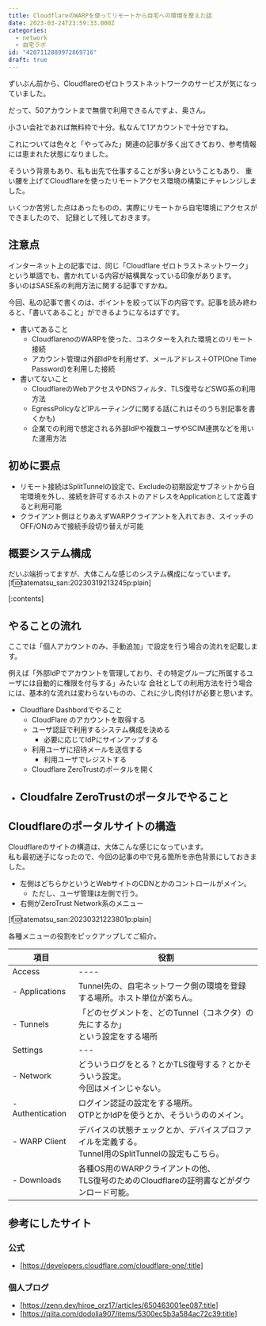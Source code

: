 ```yaml
---
title: CloudflareのWARPを使ってリモートから自宅への環境を整えた話
date: 2023-03-24T23:59:33.000Z
categories:
  - network
  - 自宅ラボ
id: "4207112889972869716"
draft: true
---
```

ずいぶん前から、Cloudflareのゼロトラストネットワークのサービスが気になっていました。

だって、50アカウントまで無償で利用できるんですよ、奥さん。

小さい会社であれば無料枠で十分。私なんて1アカウントで十分ですね。

これについては色々と「やってみた」関連の記事が多く出てきており、参考情報には恵まれた状態になりました。

そういう背景もあり、私も出先で仕事することが多い身ということもあり、
重い腰を上げてCloudflareを使ったリモートアクセス環境の構築にチャレンジしました。

いくつか苦労した点はあったものの、実際にリモートから自宅環境にアクセスができましたので、
記録として残しておきます。

## 注意点
インターネット上の記事では、同じ「Cloudflare ゼロトラストネットワーク」という単語でも、書かれている内容が結構異なっている印象があります。<BR>
多いのはSASE系の利用方法に関する記事ですかね。

今回、私の記事で書くのは、ポイントを絞って以下の内容です。記事を読み終わると、「書いてあること」ができるようになるはずです。

- 書いてあること
  - CloudflarenoのWARPを使った、コネクターを入れた環境とのリモート接続
  - アカウント管理は外部IdPを利用せず、メールアドレス＋OTP(One Time Password)を利用した接続
- 書いてないこと
  - CloudflareのWebアクセスやDNSフィルタ、TLS復号などSWG系の利用方法
  - EgressPolicyなどIPルーティングに関する話(これはそのうち別記事を書くかも)
  - 企業での利用で想定される外部IdPや複数ユーザやSCIM連携などを用いた運用方法


## 初めに要点
- リモート接続はSplitTunnelの設定で、Excludeの初期設定サブネットから自宅環境を外し、接続を許可するホストのアドレスをApplicationとして定義すると利用可能
- クライアント側はとりあえずWARPクライアントを入れておき、スイッチのOFF/ONのみで接続手段切り替えが可能

## 概要システム構成
だいぶ端折ってますが、大体こんな感じのシステム構成になっています。
[f:id:tatematsu_san:20230319213245p:plain]



[:contents]

## やることの流れ
ここでは「個人アカウントのみ、手動追加」で設定を行う場合の流れを記載します。

例えば「外部IdPでアカウントを管理しており、その特定グループに所属するユーザには自動的に権限を付与する」みたいな
会社としての利用方法を行う場合には、基本的な流れは変わらないものの、これに少し肉付けが必要と思います。

- Cloudflare Dashbordでやること
  - CloudFlare のアカウントを取得する
  - ユーザ認証で利用するシステム構成を決める
    - 必要に応じてIdPにサインアップする
  - 利用ユーザに招待メールを送信する
    - 利用ユーザでレジストする
  - Cloudflare ZeroTrustのポータルを開く
- Cloudfalre ZeroTrustのポータルでやること
  - 


## Cloudflareのポータルサイトの構造
Cloudflareのサイトの構造は、大体こんな感じになっています。<BR>
私も最初迷子になったので、今回の記事の中で見る箇所を赤色背景にしておきました。

- 左側はどちらかというとWebサイトのCDNとかのコントロールがメイン。
  - ただし、ユーザ管理は左側で行う。
- 右側がZeroTrust Network系のメニュー

[f:id:tatematsu_san:20230321223801p:plain]

各種メニューの役割をピックアップしてご紹介。

| 項目 | 役割 | 
| ---    | ----  |
| Access | ---- |
| - Applications | Tunnel先の、自宅ネットワーク側の環境を登録する場所。ホスト単位が楽ちん。|
| - Tunnels | 「どのセグメントを、どのTunnel（コネクタ）の先にするか」<BR>という設定をする場所 |
| Settings | --- |
| - Network | どういうログをとる？とかTLS復号する？とかそういう設定。<BR>今回はメインじゃない。|
| - Authentication | ログイン認証の設定をする場所。<BR>OTPとかIdPを使うとか、そういうののメイン。|
| - WARP Client | デバイスの状態チェックとか、デバイスプロファイルを定義する。<BR>Tunnel用のSplitTunnelの設定もこちら。|
| - Downloads | 各種OS用のWARPクライアントの他、<BR>TLS復号のためのCloudflareの証明書などがダウンロード可能。|


## 参考にしたサイト

### 公式
- [https://developers.cloudflare.com/cloudflare-one/:title]

### 個人ブログ

- [https://zenn.dev/hiroe_orz17/articles/650463001ee087:title]
- [https://qiita.com/dodolia907/items/5300ec5b3a584ac72c39:title]



